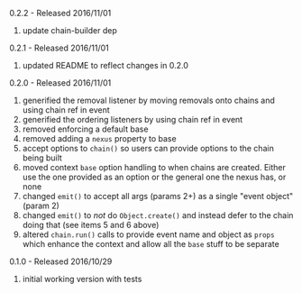 0.2.2 - Released 2016/11/01

1. update chain-builder dep

0.2.1 - Released 2016/11/01

1. updated README to reflect changes in 0.2.0

0.2.0 - Released 2016/11/01

1. generified the removal listener by moving removals onto chains and using chain ref in event
2. generified the ordering listeners by using chain ref in event
3. removed enforcing a default base
4. removed adding a `nexus` property to base
5. accept options to `chain()` so users can provide options to the chain being built
6. moved context `base` option handling to when chains are created. Either use the one provided as an option or the general one the nexus has, or none
7. changed `emit()` to accept all args (params 2+) as a single "event object" (param 2)
8. changed `emit()` to *not* do `Object.create()` and instead defer to the chain doing that (see items 5 and 6 above)
9. altered `chain.run()` calls to provide event name and object as `props` which enhance the context and allow all the `base` stuff to be separate


0.1.0 - Released 2016/10/29

1. initial working version with tests

